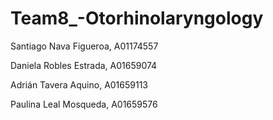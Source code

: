# Team8_-Otorhinolaryngology


Santiago Nava Figueroa, A01174557

Daniela Robles Estrada, A01659074

Adrián Tavera Aquino, A01659113

Paulina Leal Mosqueda, A01659576
